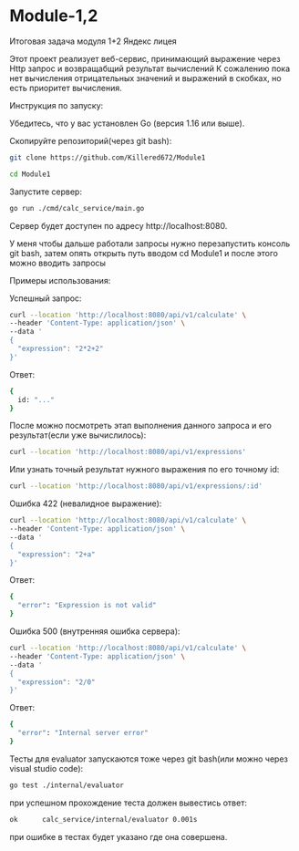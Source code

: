 # Module-1,2
Итоговая задача модуля 1+2 Яндекс лицея

Этот проект реализует веб-сервис, принимающий выражение через Http запрос и возвращабщий результат вычислений
К сожалению пока нет вычисления отрицательных значений и выражений в скобках, но есть приоритет вычисления.

Инструкция по запуску:

Убедитесь, что у вас установлен Go (версия 1.16 или выше).

Скопируйте репозиторий(через git bash):

```bash
git clone https://github.com/Killered672/Module1
```

```bash
cd Module1
```

Запустите сервер:

```bash
go run ./cmd/calc_service/main.go
```

Сервер будет доступен по адресу http://localhost:8080.

У меня чтобы дальше работали запросы нужно перезапустить консоль git bash, затем опять открыть путь вводом cd Module1 и после этого можно вводить запросы

Примеры использования:

Успешный запрос:

```bash
curl --location 'http://localhost:8080/api/v1/calculate' \
--header 'Content-Type: application/json' \
--data '
{
  "expression": "2*2+2"
}'
```

Ответ:

```bash
{
  id: "..."
}
```
После можно посмотреть этап выполнения данного запроса и его результат(если уже вычислилось):

```bash
curl --location 'http://localhost:8080/api/v1/expressions'
```

Или узнать точный результат нужного выражения по его точному id:

```bash
curl --location 'http://localhost:8080/api/v1/expressions/:id'
```

Ошибка 422 (невалидное выражение):

```bash
curl --location 'http://localhost:8080/api/v1/calculate' \
--header 'Content-Type: application/json' \
--data '
{
  "expression": "2+a"
}'
```
Ответ:

```bash
{
  "error": "Expression is not valid"
}
```

Ошибка 500 (внутренняя ошибка сервера):

```bash
curl --location 'http://localhost:8080/api/v1/calculate' \
--header 'Content-Type: application/json' \
--data '
{
  "expression": "2/0"
}'
```
Ответ:

```bash
{
  "error": "Internal server error"
}
```

Тесты для evaluator запускаются тоже через git bash(или можно через visual studio code):

```bash
go test ./internal/evaluator
```

при успешном прохождение теста должен вывестись ответ:

```bash
ok  	calc_service/internal/evaluator	0.001s
```

при ошибке в тестах будет указано где она совершена.
